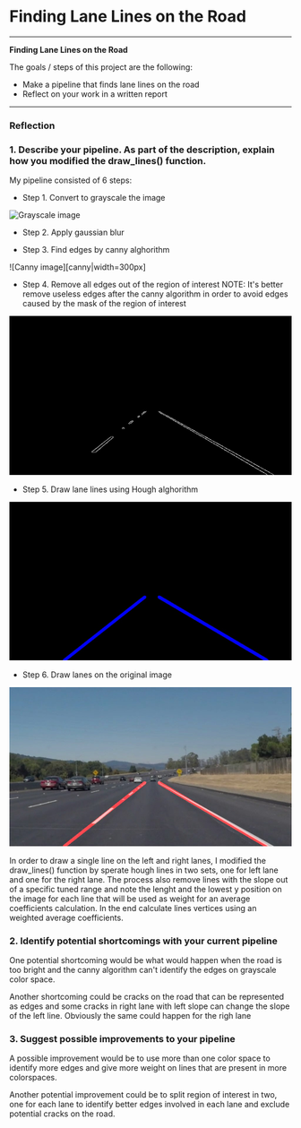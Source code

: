 # **Finding Lane Lines on the Road** 

---

**Finding Lane Lines on the Road**

The goals / steps of this project are the following:
* Make a pipeline that finds lane lines on the road
* Reflect on your work in a written report


[//]: # (Image References)

[grayscale]: ./examples/grayscale.jpg "Grayscale"
[canny]: ./examples/canny_solidYellowLeft.jpg "Canny"
[region]: ./examples/region_solidYellowLeft.jpg "Canny region of interest"
[lanes]: ./examples/lanes_solidYellowLeft.jpg "Lanes"
[result]: ./examples/result_solidYellowLeft.jpg "Result"

---

### Reflection

### 1. Describe your pipeline. As part of the description, explain how you modified the draw_lines() function.

My pipeline consisted of 6 steps:

- Step 1. Convert to grayscale the image

![Grayscale image][grayscale]

- Step 2. Apply gaussian blur

- Step 3. Find edges by canny alghorithm

![Canny image][canny|width=300px]

- Step 4. Remove all edges out of the region of interest
    NOTE: It's better remove useless edges after the canny algorithm in order to avoid edges caused by the mask of the region of interest
    
![Region image][region]

- Step 5. Draw lane lines using Hough alghorithm

![Lanes image][lanes]

- Step 6. Draw lanes on the original image

![Result image][result]

In order to draw a single line on the left and right lanes, I modified the draw_lines() function by sperate hough lines in two sets, one for left lane and one for the right lane. The process also remove lines with the slope out of a specific tuned range and note the lenght and the lowest y position on the image for each line that will be used as weight for an average   coefficients calculation. In the end calculate lines vertices using an weighted average coefficients.


### 2. Identify potential shortcomings with your current pipeline


One potential shortcoming would be what would happen when the road is too bright and the canny algorithm can't identify the edges on grayscale color space.

Another shortcoming could be cracks on the road that can be represented as edges and some cracks in right lane with left slope can change the slope of the left line. Obviously the same could happen for the righ lane


### 3. Suggest possible improvements to your pipeline

A possible improvement would be to use more than one color space to identify more edges and give more weight on lines that are present in more colorspaces.

Another potential improvement could be to split region of interest in two, one for each lane to identify better edges involved in each lane and exclude potential cracks on the road.
